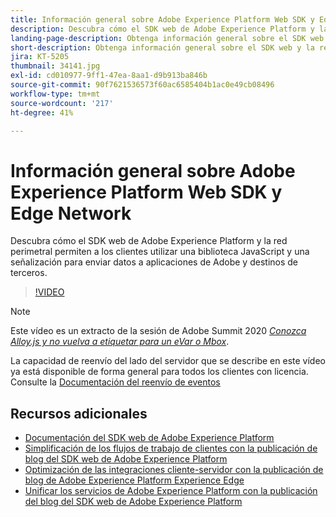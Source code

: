 ```yaml
---
title: Información general sobre Adobe Experience Platform Web SDK y Edge Network
description: Descubra cómo el SDK web de Adobe Experience Platform y la red perimetral permiten a los clientes utilizar una biblioteca JavaScript y una señalización para enviar datos a aplicaciones de Adobe y destinos de terceros.
landing-page-description: Obtenga información general sobre el SDK web y la red perimetral.
short-description: Obtenga información general sobre el SDK web y la red perimetral.
jira: KT-5205
thumbnail: 34141.jpg
exl-id: cd010977-9ff1-47ea-8aa1-d9b913ba846b
source-git-commit: 90f7621536573f60ac6585404b1ac0e49cb08496
workflow-type: tm+mt
source-wordcount: '217'
ht-degree: 41%

---
```


# Información general sobre Adobe Experience Platform Web SDK y Edge Network

Descubra cómo el SDK web de Adobe Experience Platform y la red perimetral permiten a los clientes utilizar una biblioteca JavaScript y una señalización para enviar datos a aplicaciones de Adobe y destinos de terceros.

>[!VIDEO](https://video.tv.adobe.com/v/34141?quality=12&learn=on)

>[!NOTE]
>
>Este vídeo es un extracto de la sesión de Adobe Summit 2020 *[Conozca Alloy.js y no vuelva a etiquetar para un eVar o Mbox](https://business.adobe.com/summit/2020/with-alloy-js-never-tag-for-an-evar-or-mbox-again.html)*.
>
>La capacidad de reenvío del lado del servidor que se describe en este vídeo ya está disponible de forma general para todos los clientes con licencia. Consulte la [Documentación del reenvío de eventos](https://experienceleague.adobe.com/docs/experience-platform/tags/event-forwarding/overview.html)

## Recursos adicionales

* [Documentación del SDK web de Adobe Experience Platform](https://experienceleague.adobe.com/docs/experience-platform/edge/home.html?lang=es)
* [Simplificación de los flujos de trabajo de clientes con la publicación de blog del SDK web de Adobe Experience Platform](https://medium.com/adobetech/simplifying-customer-workflows-with-adobe-experience-platform-web-sdk-4e54fe134f4a)
* [Optimización de las integraciones cliente-servidor con la publicación de blog de Adobe Experience Platform Experience Edge](https://medium.com/adobetech/streamlining-client-server-integrations-with-adobe-experience-platform-experience-edge-1caaef887172)
* [Unificar los servicios de Adobe Experience Platform con la publicación del blog del SDK web de Adobe Experience Platform](https://medium.com/adobetech/unify-your-adobe-experience-platform-services-with-adobe-experience-platform-web-sdk-75cf6851a9fc)
